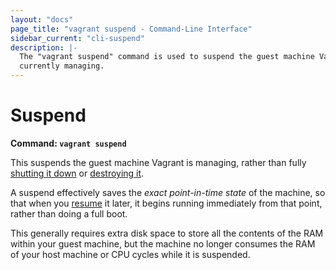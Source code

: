```yaml
---
layout: "docs"
page_title: "vagrant suspend - Command-Line Interface"
sidebar_current: "cli-suspend"
description: |-
  The "vagrant suspend" command is used to suspend the guest machine Vagrant is
  currently managing.
---
```


# Suspend

**Command: `vagrant suspend`**

This suspends the guest machine Vagrant is managing, rather than fully
[shutting it down](/docs/cli/halt.html) or [destroying it](/docs/cli/destroy.html).

A suspend effectively saves the _exact point-in-time state_ of the machine,
so that when you [resume](/docs/cli/resume.html) it later, it begins running
immediately from that point, rather than doing a full boot.

This generally requires extra disk space to store all the contents of the
RAM within your guest machine, but the machine no longer consumes the
RAM of your host machine or CPU cycles while it is suspended.
